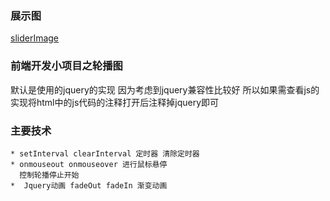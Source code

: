 ﻿### 展示图
[sliderImage](https://github.com/zhengkai7651/zheng.github.id/blob/master/jQuery-%E8%BD%AE%E6%92%AD%E5%9B%BE%E6%8F%92%E4%BB%B6/sample.jpg)

### 前端开发小项目之轮播图


默认是使用的jquery的实现
因为考虑到jquery兼容性比较好
所以如果需查看js的实现将html中的js代码的注释打开后注释掉jquery即可

### 主要技术
	* setInterval clearInterval 定时器 清除定时器
	* onmouseout onmouseover 进行鼠标悬停
 	  控制轮播停止开始
 	*  Jquery动画 fadeOut fadeIn 渐变动画